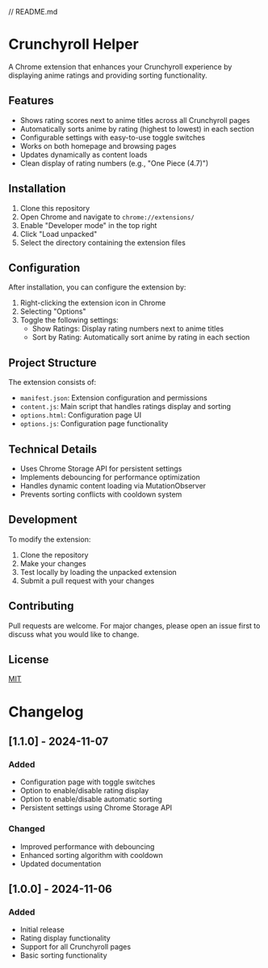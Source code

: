 // README.md
# Crunchyroll Helper

A Chrome extension that enhances your Crunchyroll experience by displaying anime ratings and providing sorting functionality.

## Features
- Shows rating scores next to anime titles across all Crunchyroll pages
- Automatically sorts anime by rating (highest to lowest) in each section
- Configurable settings with easy-to-use toggle switches
- Works on both homepage and browsing pages
- Updates dynamically as content loads
- Clean display of rating numbers (e.g., "One Piece (4.7)")

## Installation
1. Clone this repository
2. Open Chrome and navigate to `chrome://extensions/`
3. Enable "Developer mode" in the top right
4. Click "Load unpacked"
5. Select the directory containing the extension files

## Configuration
After installation, you can configure the extension by:
1. Right-clicking the extension icon in Chrome
2. Selecting "Options"
3. Toggle the following settings:
   - Show Ratings: Display rating numbers next to anime titles
   - Sort by Rating: Automatically sort anime by rating in each section

## Project Structure
The extension consists of:
- `manifest.json`: Extension configuration and permissions
- `content.js`: Main script that handles ratings display and sorting
- `options.html`: Configuration page UI
- `options.js`: Configuration page functionality

## Technical Details
- Uses Chrome Storage API for persistent settings
- Implements debouncing for performance optimization
- Handles dynamic content loading via MutationObserver
- Prevents sorting conflicts with cooldown system

## Development
To modify the extension:
1. Clone the repository
2. Make your changes
3. Test locally by loading the unpacked extension
4. Submit a pull request with your changes

## Contributing
Pull requests are welcome. For major changes, please open an issue first to discuss what you would like to change.

## License
[MIT](https://choosealicense.com/licenses/mit/)

# Changelog

## [1.1.0] - 2024-11-07
### Added
- Configuration page with toggle switches
- Option to enable/disable rating display
- Option to enable/disable automatic sorting
- Persistent settings using Chrome Storage API

### Changed
- Improved performance with debouncing
- Enhanced sorting algorithm with cooldown
- Updated documentation

## [1.0.0] - 2024-11-06
### Added
- Initial release
- Rating display functionality
- Support for all Crunchyroll pages
- Basic sorting functionality